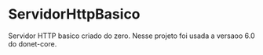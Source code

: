 # ServidorHttpBasico
Servidor HTTP basico criado do zero. Nesse projeto foi usada a versaoo 6.0 do donet-core.
